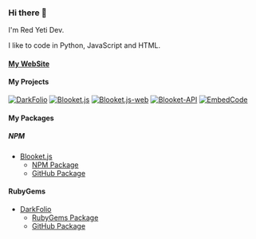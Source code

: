 ### Hi there 👋
I'm Red Yeti Dev.

I like to code in Python, JavaScript and HTML. 

#### [My WebSite](https://redyetidev.github.io)


#### My Projects
[![DarkFolio](https://github-readme-stats.vercel.app/api/pin/?username=redyetidev&repo=DarkFolio)](https://github.com/redyetidev/DarkFolio)
[![Blooket.js](https://github-readme-stats.vercel.app/api/pin/?username=redyetidev&repo=blooket.js)](https://github.com/redyetidev/blooket.js)
[![Blooket.js-web](https://github-readme-stats.vercel.app/api/pin/?username=redyetidev&repo=blooket.js-web)](https://github.com/redyetidev/blooket.js-web)
[![Blooket-API](https://github-readme-stats.vercel.app/api/pin/?username=redyetidev&repo=blooket-API)](https://github.com/redyetidev/Blooket-API)
[![EmbedCode](https://github-readme-stats.vercel.app/api/pin/?username=redyetidev&repo=EmbedCodeI)](https://github.com/redyetidev/EmbedCode)

#### My Packages

##### NPM
  - [Blooket.js](https://github.com/redyetidev/blooket.js)
    - [NPM Package](https://npmjs.com/package/blooket.js)
    - [GitHub Package](https://github.com/RedYetiDev/blooket.js/packages/627303)

#### RubyGems
  - [DarkFolio](https://github.com/redyetidev/DarkFolio)
      - [RubyGems Package](https://rubygems.org/gems/DarkFolio)
      - [GitHub Package](https://github.com/RedYetiDev/DarkFolio/packages/639185)
